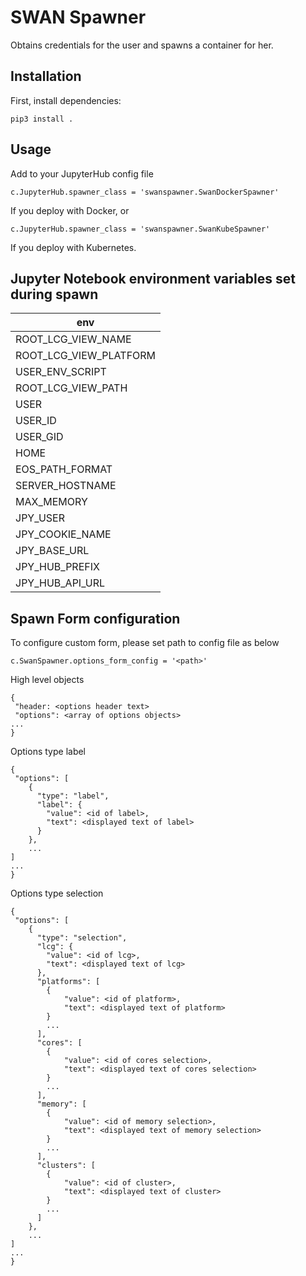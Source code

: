 # SWAN Spawner

Obtains credentials for the user and spawns a container for her.

## Installation

First, install dependencies:

    pip3 install .

## Usage

Add to your JupyterHub config file

    c.JupyterHub.spawner_class = 'swanspawner.SwanDockerSpawner'

If you deploy with Docker, or

    c.JupyterHub.spawner_class = 'swanspawner.SwanKubeSpawner'

If you deploy with Kubernetes.

## Jupyter Notebook environment variables set during spawn

| env      |
|  ---     | 
| ROOT_LCG_VIEW_NAME   |
| ROOT_LCG_VIEW_PLATFORM   |
| USER_ENV_SCRIPT   |
| ROOT_LCG_VIEW_PATH   |
| USER  |
| USER_ID  |
| USER_GID  |
| HOME  |
| EOS_PATH_FORMAT  |
| SERVER_HOSTNAME  |
| MAX_MEMORY  |
| JPY_USER  |
| JPY_COOKIE_NAME  |
| JPY_BASE_URL  |
| JPY_HUB_PREFIX  |
| JPY_HUB_API_URL  |

## Spawn Form configuration

To configure custom form, please set path to config file as below

    c.SwanSpawner.options_form_config = '<path>'
  
High level objects 

```
{
 "header: <options header text>
 "options": <array of options objects>
...
}
```

Options type label

```
{
 "options": [
    {
      "type": "label",
      "label": {
        "value": <id of label>,
        "text": <displayed text of label>
      }
    },
    ...
]
...
}
```

Options type selection

```
{
 "options": [
    {
      "type": "selection",
      "lcg": {
        "value": <id of lcg>,
        "text": <displayed text of lcg>
      },
      "platforms": [
        {
            "value": <id of platform>,
            "text": <displayed text of platform>
        }
        ...
      ],
      "cores": [
        {
            "value": <id of cores selection>,
            "text": <displayed text of cores selection>
        }
        ...
      ],
      "memory": [
        {
            "value": <id of memory selection>,
            "text": <displayed text of memory selection>
        }
        ...
      ],
      "clusters": [
        {
            "value": <id of cluster>,
            "text": <displayed text of cluster>
        }
        ...
      ]
    },
    ...
]
...
}
```